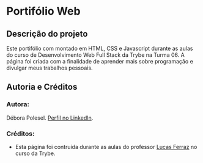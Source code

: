# Portifólio Web

## Descrição do projeto
Este portifólio com montado em HTML, CSS e Javascript durante as aulas do curso de Desenvolvimento Web Full Stack da Trybe na Turma 06. A página foi criada com a finalidade de aprender mais sobre programação e divulgar meus trabalhos pessoais.


## Autoria e Créditos

### Autora:
Débora Polesel. [Perfil no LinkedIn](https://www.linkedin.com/in/deborapolesel/).

### Créditos:
* Esta página foi contruída durante as aulas do professor [Lucas Ferraz](https://github.com/LucasCFerraz) no curso da Trybe.